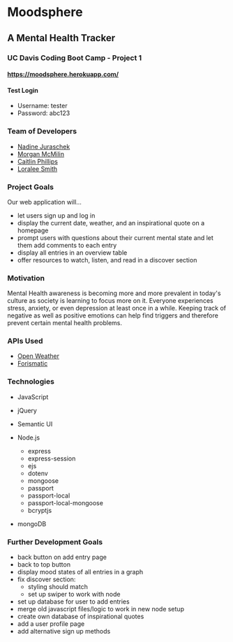 # Moodsphere
## A Mental Health Tracker
### UC Davis Coding Boot Camp - Project 1
#### https://moodsphere.herokuapp.com/

#### Test Login
* Username: tester
* Password: abc123

### Team of Developers
* [Nadine Juraschek](https://github.com/nadinejuraschek)
* [Morgan McMilin](https://github.com/Morganatic)
* [Caitlin Phillips](https://github.com/Caitlin3410)
* [Loralee Smith](https://github.com/LoraleeSmith)

### Project Goals
Our web application will...
* let users sign up and log in
* display the current date, weather, and an inspirational quote on a homepage
* prompt users with questions about their current mental state and let them add comments to each entry
* display all entries in an overview table
* offer resources to watch, listen, and read in a discover section

### Motivation
Mental Health awareness is becoming more and more prevalent in today's culture as society is learning to focus more on it. Everyone experiences stress, anxiety, or even depression at least once in a while. Keeping track of negative as well as positive emotions can help find triggers and therefore prevent certain mental health problems.

### APIs Used
* [Open Weather](https://openweathermap.org/)
* [Forismatic](https://forismatic.com/en/)

### Technologies
* JavaScript
* jQuery

* Semantic UI

* Node.js
    * express
    * express-session
    * ejs
    * dotenv
    * mongoose
    * passport
    * passport-local
    * passport-local-mongoose
    * bcryptjs

* mongoDB

### Further Development Goals
* back button on add entry page
* back to top button
* display mood states of all entries in a graph
* fix discover section:
    * styling should match
    * set up swiper to work with node
* set up database for user to add entries
* merge old javascript files/logic to work in new node setup
* create own database of inspirational quotes
* add a user profile page
* add alternative sign up methods
